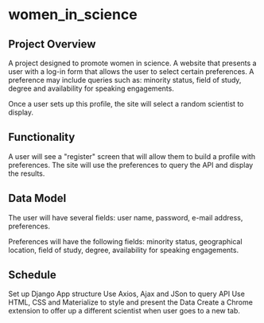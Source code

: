 # women_in_science

## Project Overview
A project designed to promote women in science. A website that presents a user with a log-in form that allows the user to select certain preferences. A preference may include queries such as: minority status, field of study, degree and availability for speaking engagements.

Once a user sets up this profile, the site will select a random scientist to display.

## Functionality
A user will see a "register" screen that will allow them to build a profile with preferences. The site will use the preferences to query the API and display the results.

## Data Model
The user will have several fields: user name, password, e-mail address, preferences.

Preferences will have the following fields: minority status, geographical location, field of study, degree, availability for speaking engagements.

## Schedule 
  Set up Django App structure
  Use Axios, Ajax and JSon to query API
  Use HTML, CSS and Materialize to style and present the Data
  Create a Chrome extension to offer up a different scientist when user goes to a new tab.
